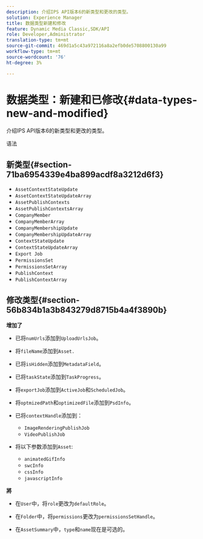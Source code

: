 ```yaml
---
description: 介绍IPS API版本6的新类型和更改的类型。
solution: Experience Manager
title: 数据类型新建和修改
feature: Dynamic Media Classic,SDK/API
role: Developer,Administrator
translation-type: tm+mt
source-git-commit: 469d1a5c43a972116a8a2efb0de5708800130a99
workflow-type: tm+mt
source-wordcount: '76'
ht-degree: 3%

---
```



# 数据类型：新建和已修改{#data-types-new-and-modified}

介绍IPS API版本6的新类型和更改的类型。

语法

## 新类型{#section-71ba6954339e4ba899acdf8a3212d6f3}

* `AssetContextStateUpdate`
* `AssetContextStateUpdateArray`
* `AssetPublishContexts`
* `AssetPublishContextsArray`
* `CompanyMember`
* `CompanyMemberArray`
* `CompanyMembershipUpdate`
* `CompanyMembershipUpdateArray`
* `ContextStateUpdate`
* `ContextStateUpdateArray`
* `Export Job`
* `PermissionsSet`
* `PermissionsSetArray`
* `PublishContext`
* `PublishContextArray`

## 修改类型{#section-56b834b1a3b843279d8715b4a4f3890b}

**增加了**

* 已将`numUrls`添加到`UploadUrlsJob`。

* 将`fileName`添加到`Asset.`

* 已将`isHidden`添加到`MetadataField`。

* 已将`taskState`添加到`TaskProgress`。

* 将`exportJob`添加到`ActiveJob`和`ScheduledJob`。

* 将`optmizedPath`和`optimizedFile`添加到`PsdInfo`。

* 已将`contextHandle`添加到：

   * `ImageRenderingPublishJob`
   * `VideoPublishJob`

* 将以下参数添加到`Asset`:

   * `animatedGifInfo`
   * `swcInfo`
   * `cssInfo`
   * `javascriptInfo`

**將**

* 在`User`中，将`role`更改为`defaultRole`。

* 在`Folder`中，将`permissions`更改为`permissionsSetHandle`。

* 在`AssetSummary`中，`type`和`name`现在是可选的。

